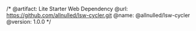 /*
  @artifact:  Lite Starter Web Dependency
  @url:       https://github.com/allnulled/lsw-cycler.git
  @name:      @allnulled/lsw-cycler
  @version:   1.0.0
*/